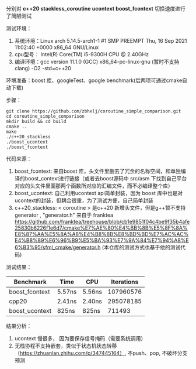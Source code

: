 分别对 **c++20 stackless_coroutine**        **ucontext**      **boost_fcontext**  切换速度进行了简陋测试

测试环境：

1. 系统环境：Linux arch 5.14.5-arch1-1 #1 SMP PREEMPT Thu, 16 Sep 2021 11:02:40 +0000 x86_64 GNU/Linux
2. cpu型号： Intel(R) Core(TM) i5-9300H CPU @ 2.40GHz
3. 编译环境：gcc version 11.1.0 (GCC)  x86_64-pc-linux-gnu (暂时不支持clang)  -O2 -std=c++20



环境准备：boost 库、googleTest、google benchmark(后两项可通过cmake自动下载)

步骤：

```shell
git clone https://github.com/zbhxlj/coroutine_simple_comparison.git
cd coroutine_simple_comparison
mkdir build && cd build
cmake .. 
make
./c++20_stackless 
./boost_ucontext
./boost_fcontext
```



代码来源：

1. boost_fcontext: 来自boost 库，头文件里删去了冗余的名称空间，和单独编译的boost_context进行链接（或者去boost源码中 src/asm 下找到自己平台对应的头文件里面那两个函数所对应的汇编文件，而不必编译整个库）
2. boost_ucontext: 自己利用ucontext api简单封装，因为 boost 库中也是对ucontext的封装，但耦合很重，为了测试方便，自己简单封装
3. c++20_stackless: < coroutine >  是c++20 新增头文件，但是g++暂不支持 generator ,  "generator.h" 来自于 franktea https://github.com/franktea/treehouse/blob/cb1e9851f04c4be9f35b4afe25830b6226f1e6d7/cmake%E7%AE%80%E4%BB%8B%E5%8F%8A%E8%87%AA%E5%8A%A8%E4%B8%8B%E8%BD%BD%E7%AC%AC%E4%B8%89%E6%96%B9%E5%BA%93%E7%9A%84%E7%94%A8%E6%B3%95/sfml_cmake/generator.h (本仓库的测试方式也基于他的测试代码)

测试结果：

| Benchmark      | Time   | CPU    | Iterations |
| -------------- | ------ | ------ | ---------- |
| boost_fcontext | 5.57ns | 5.56ns | 107960576  |
| cpp20          | 2.41ns | 2.40ns | 295078185  |
| boost_ucontext | 825ns  | 825ns  | 711493     |

结果分析：

1. ucontext 慢很多， 因为要保存信号掩码（需要系统调用）
2. 无栈协程不支持嵌套，类似于状态机状态转移 （https://zhuanlan.zhihu.com/p/347445164）, 不push、pop, 不破坏分支预测

